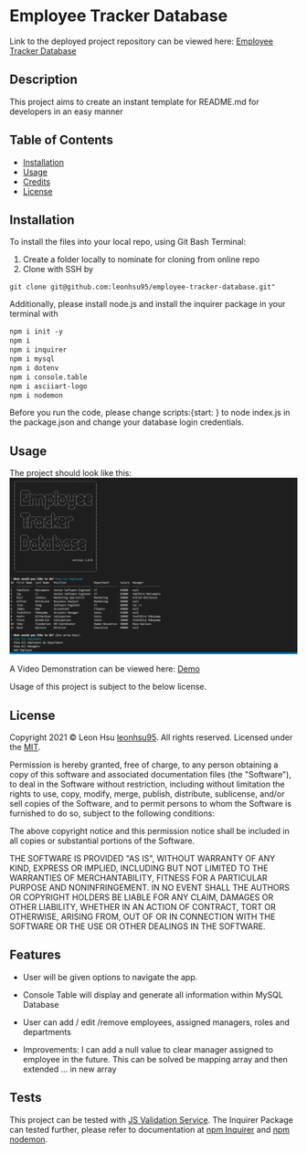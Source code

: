 # Employee Tracker Database

Link to the deployed project repository can be viewed here: [Employee Tracker Database](https://github.com/leonhsu95/employee-tracker-database)

## Description

This project aims to create an instant template for README.md for developers in an easy manner

## Table of Contents
- [Installation](#installation)
- [Usage](#usage)
- [Credits](#credits)
- [License](#license)


## Installation

To install the files into your local repo, using Git Bash Terminal:

1) Create a folder locally to nominate for cloning from online repo
2) Clone with SSH by

```GitBash Commands
git clone git@github.com:leonhsu95/employee-tracker-database.git"
 ```

Additionally, please install node.js and install the inquirer package in your terminal with

```Terminal Commands
npm i init -y
npm i
npm i inquirer
npm i mysql
npm i dotenv
npm i console.table
npm i asciiart-logo
npm i nodemon
 ```

 Before you run the code, please change scripts:{start: } to node index.js in the package.json and change your database login credentials.

## Usage

The project should look like this:
![Application Screenshot](assets/screenshots/screenshot.png)

A Video Demonstration can be viewed here: [Demo](https://drive.google.com/file/d/1FhNyQMFCyWMhxsPi5u6TB_szbQVm-xK7/view?usp=sharing)

Usage of this project is subject to the below license.

## License

Copyright 2021 © Leon Hsu [leonhsu95](https://github.com/leonhsu95). All rights reserved.
Licensed under the [MIT](https://opensource.org/licenses/MIT).

Permission is hereby granted, free of charge, to any person obtaining a copy
of this software and associated documentation files (the "Software"), to deal
in the Software without restriction, including without limitation the rights
to use, copy, modify, merge, publish, distribute, sublicense, and/or sell
copies of the Software, and to permit persons to whom the Software is
furnished to do so, subject to the following conditions:

The above copyright notice and this permission notice shall be included in all
copies or substantial portions of the Software.

THE SOFTWARE IS PROVIDED "AS IS", WITHOUT WARRANTY OF ANY KIND, EXPRESS OR
IMPLIED, INCLUDING BUT NOT LIMITED TO THE WARRANTIES OF MERCHANTABILITY,
FITNESS FOR A PARTICULAR PURPOSE AND NONINFRINGEMENT. IN NO EVENT SHALL THE
AUTHORS OR COPYRIGHT HOLDERS BE LIABLE FOR ANY CLAIM, DAMAGES OR OTHER
LIABILITY, WHETHER IN AN ACTION OF CONTRACT, TORT OR OTHERWISE, ARISING FROM,
OUT OF OR IN CONNECTION WITH THE SOFTWARE OR THE USE OR OTHER DEALINGS IN THE
SOFTWARE.

## Features

- User will be given options to navigate the app.
- Console Table will display and generate all information within MySQL Database
- User can add / edit /remove employees, assigned managers, roles and departments

- Improvements: I can add a null value to clear manager assigned to employee in the future. This can be solved be mapping array and then extended ... in new array


## Tests

This project can be tested with [JS Validation Service](https://jshint.com/).
The Inquirer Package can tested further, please refer to documentation at [npm Inquirer](https://www.npmjs.com/package/inquirer) and [npm nodemon](https://www.npmjs.com/package/nodemon).




